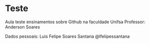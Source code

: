 # Teste
Aula teste ensinamentos sobre Github na faculdade Unifsa
Professor: Anderson Soares

Dados pessoais:
Luis Felipe Soares Santana
@lfelipessantana
